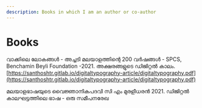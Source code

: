 ```yaml
---
description: Books in which I am an author or co-author
---
```


# Books

വാക്കിലെ ലോകങ്ങൾ - അച്ചടി മലയാളത്തിന്റെ 200 വർഷങ്ങൾ - SPCS, Benchamin Beyli Foundation -2021. അക്ഷരങ്ങളുടെ ഡിജിറ്റൽ കാലം. [https://santhoshtr.gitlab.io/digitaltypography-article/digitaltypography.pdf](https://santhoshtr.gitlab.io/digitaltypography-article/digitaltypography.pdf)

മലയാളഭാഷയുടെ വൈജ്ഞാനികപദവി സി എം മുരളീധരൻ 2021. ഡിജിറ്റൽ കാലഘട്ടത്തിലെ ഭാഷ - ഒരു സമീപനരേഖ
